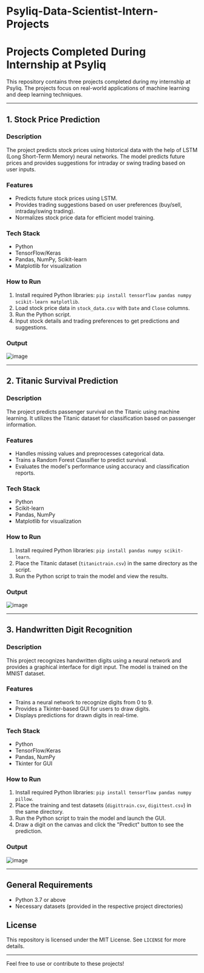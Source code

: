 # Psyliq-Data-Scientist-Intern-Projects
# Projects Completed During Internship at Psyliq

This repository contains three projects completed during my internship at Psyliq. The projects focus on real-world applications of machine learning and deep learning techniques.

---

## 1. **Stock Price Prediction**

### Description
The project predicts stock prices using historical data with the help of LSTM (Long Short-Term Memory) neural networks. The model predicts future prices and provides suggestions for intraday or swing trading based on user inputs.

### Features
- Predicts future stock prices using LSTM.
- Provides trading suggestions based on user preferences (buy/sell, intraday/swing trading).
- Normalizes stock price data for efficient model training.

### Tech Stack
- Python
- TensorFlow/Keras
- Pandas, NumPy, Scikit-learn
- Matplotlib for visualization

### How to Run
1. Install required Python libraries: `pip install tensorflow pandas numpy scikit-learn matplotlib`.
2. Load stock price data in `stock_data.csv` with `Date` and `Close` columns.
3. Run the Python script.
4. Input stock details and trading preferences to get predictions and suggestions.
### Output
![image](https://github.com/user-attachments/assets/20a9944d-5a82-4099-8557-06acbb9ee354)


---

## 2. **Titanic Survival Prediction**

### Description
The project predicts passenger survival on the Titanic using machine learning. It utilizes the Titanic dataset for classification based on passenger information.

### Features
- Handles missing values and preprocesses categorical data.
- Trains a Random Forest Classifier to predict survival.
- Evaluates the model's performance using accuracy and classification reports.

### Tech Stack
- Python
- Scikit-learn
- Pandas, NumPy
- Matplotlib for visualization

### How to Run
1. Install required Python libraries: `pip install pandas numpy scikit-learn`.
2. Place the Titanic dataset (`titanictrain.csv`) in the same directory as the script.
3. Run the Python script to train the model and view the results.

### Output
![image](https://github.com/user-attachments/assets/bc86b5f9-64b1-4f29-a138-04d2ff4200f5)

---

## 3. **Handwritten Digit Recognition**

### Description
This project recognizes handwritten digits using a neural network and provides a graphical interface for digit input. The model is trained on the MNIST dataset.

### Features
- Trains a neural network to recognize digits from 0 to 9.
- Provides a Tkinter-based GUI for users to draw digits.
- Displays predictions for drawn digits in real-time.

### Tech Stack
- Python
- TensorFlow/Keras
- Pandas, NumPy
- Tkinter for GUI

### How to Run
1. Install required Python libraries: `pip install tensorflow pandas numpy pillow`.
2. Place the training and test datasets (`digittrain.csv`, `digittest.csv`) in the same directory.
3. Run the Python script to train the model and launch the GUI.
4. Draw a digit on the canvas and click the "Predict" button to see the prediction.

### Output
![image](https://github.com/user-attachments/assets/dec45fee-c8ac-4ee4-b6a1-51e78386f2e2)

---

## General Requirements
- Python 3.7 or above
- Necessary datasets (provided in the respective project directories)

## License
This repository is licensed under the MIT License. See `LICENSE` for more details.

---

Feel free to use or contribute to these projects!
